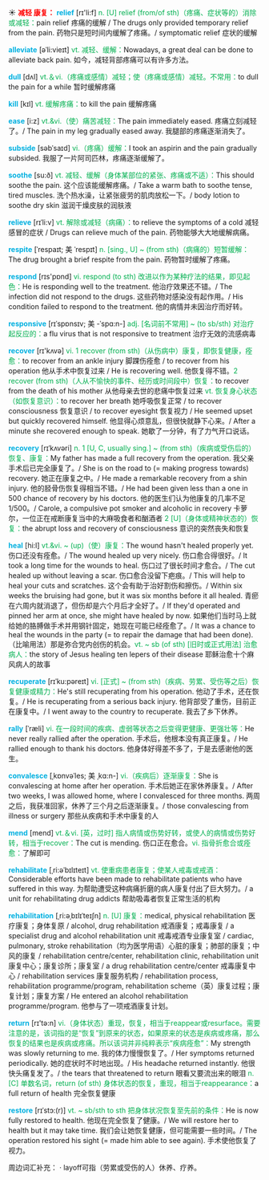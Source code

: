 ☀ <font color="red">**减轻 康复：**</font>
<font color="sky blue">**relief**</font> [rɪ'li:f] 
<font color="#00b050">n. [U] relief (from/of sth)（疼痛、症状等的）消除或减轻：</font>pain relief 疼痛的缓解 / The drugs only provided temporary relief from the pain. 药物只是短时间内缓解了疼痛。/ symptomatic relief 症状的缓解
           
<font color="sky blue">**alleviate**</font> [əˈli:vieɪt]
<font color="#00b050">vt. 减轻、缓解：</font>Nowadays, a great deal can be done to alleviate back pain. 如今，减轻背部疼痛可以有许多方法。

<font color="sky blue">**dull**</font> [dʌl] 
<font color="#00b050">vt.＆vi.（疼痛或感情）减轻；使（疼痛或感情）减轻。不常用：</font>to dull the pain for a while 暂时缓解疼痛

<font color="sky blue">**kill**</font> [kɪl] 
<font color="#00b050">vt. 缓解疼痛：</font>to kill the pain 缓解疼痛
                      
<font color="sky blue">**ease**</font> [i:z]
<font color="#00b050">vt.&vi.（使）痛苦减轻：</font>The pain immediately eased. 疼痛立刻减轻了。/ The pain in my leg gradually eased away. 我腿部的疼痛逐渐消失了。
           
<font color="sky blue">**subside**</font> [səbˈsaɪd]
<font color="#00b050">vi.（疼痛）缓解：</font>I took an aspirin and the pain gradually subsided. 我服了一片阿司匹林，疼痛逐渐缓解了。

<font color="sky blue">**soothe**</font> [su:ð]
<font color="#00b050">vt. 减轻、缓解（身体某部位的紧张、疼痛或不适）：</font>This should soothe the pain. 这个应该能缓解疼痛。/ Take a warm bath to soothe tense, tired muscles. 洗个热水澡，让紧张疲劳的肌肉放松一下。/ body lotion to soothe dry skin 滋润干燥皮肤的润肤液
        
<font color="sky blue">**relieve**</font> [rɪˈli:v]
<font color="#00b050">vt. 解除或减轻（病痛）：</font>to relieve the symptoms of a cold 减轻感冒的症状 / Drugs can relieve much of the pain. 药物能够大大地缓解病痛。

<font color="sky blue">**respite**</font> [ˈrespaɪt; 美 ˈrespɪt]
<font color="#00b050">n. [sing., U] ~ (from sth)（病痛的）短暂缓解：</font>The drug brought a brief respite from the pain. 药物暂时缓解了疼痛。

<font color="sky blue">**respond**</font> [rɪs'pɒnd] 
<font color="#00b050">vi. respond (to sth) 改进以作为某种疗法的结果，即见起色：</font>He is responding well to the treatment. 他治疗效果还不错。/ The infection did not respond to the drugs. 这些药物对感染没有起作用。/ His condition failed to respond to the treatment. 他的病情并未因治疗而好转。
           
<font color="sky blue">**responsive**</font> [rɪˈspɒnsɪv; 美 -ˈspɑ:n-]
<font color="#00b050">adj. [名词前不常用] ~ (to sb/sth) 对治疗起反应的：</font>a flu virus that is not responsive to treatment 治疗无效的流感病毒

<font color="sky blue">**recover**</font> [rɪ'kʌvə] 
<font color="#00b050">vi. 1 recover (from sth)（从伤病中）康复，即恢复健康，痊愈：</font>to recover from an ankle injury 脚踝伤痊愈 / to recover from his operation 他从手术中恢复过来 / He is recovering well. 他恢复得不错。<font color="#00b050">2 recover (from sth)（人从不愉快的事件、经历或时间段中）恢复：</font>to recover from the death of his mother 从他母亲去世的悲痛中恢复过来 <font color="#00b050">vt. 恢复身心状态（如恢复意识）：</font>to recover her breath 她呼吸恢复正常 / to recover consciousness 恢复意识 / to recover eyesight 恢复视力 / He seemed upset but quickly recovered himself. 他显得心烦意乱，但很快就静下心来。/ After a minute she recovered enough to speak. 她歇了一分钟，有了力气开口说话。 
                      
<font color="sky blue">**recovery**</font> [rɪˈkʌvəri]
<font color="#00b050">n. 1 [U, C, usually sing.] ~ (from sth)（疾病或受伤后的）恢复、康复：</font>My father has made a full recovery from the operation. 我父亲手术后已完全康复了。/ She is on the road to (= making progress towards) recovery. 她正在康复之中。/ He made a remarkable recovery from a shin injury. 他的胫骨伤恢复得相当不错。/ He had been given less than a one in 500 chance of recovery by his doctors. 他的医生们认为他康复的几率不足1/500。/ Carole, a compulsive pot smoker and alcoholic in recovery 卡萝尔，一位正在戒断康复当中的大麻吸食者和酗酒者 <font color="#00b050">2 [U]（身体或精神状态的）恢复：</font>the abrupt loss and recovery of consciousness 意识的突然丧失和恢复

<font color="sky blue">**heal**</font> [hi:l]
<font color="#00b050">vt.&vi. ~ (up)（使）康复：</font>The wound hasn't healed properly yet. 伤口还没有痊愈。/ The wound healed up very nicely. 伤口愈合得很好。/ It took a long time for the wounds to heal. 伤口过了很长时间才愈合。/ The cut healed up without leaving a scar. 伤口愈合没留下疤痕。/ This will help to heal your cuts and scratches. 这个会有助于治好割伤和擦伤。/ Within six weeks the bruising had gone, but it was six months before it all healed. 青瘀在六周内就消退了，但伤却是六个月后才全好了。/ If they'd operated and pinned her arm at once, she might have healed by now. 如果他们当时马上就给她的胳膊做手术并用钢针固定，她现在可能已经痊愈了。/ It was a chance to heal the wounds in the party (= to repair the damage that had been done).（比喻用法）那是弥合党内创伤的机会。<font color="#00b050">vt. ~ sb (of sth) [旧时或正式用法] 治愈病人：</font>the story of Jesus healing ten lepers of their disease 耶稣治愈十个麻风病人的故事
           
<font color="sky blue">**recuperate**</font> [rɪˈku:pəreɪt]
<font color="#00b050">vi. [正式] ~ (from sth)（疾病、劳累、受伤等之后）恢复健康或精力：</font>He's still recuperating from his operation. 他动了手术，还在恢复。/ He is recuperating from a serious back injury. 他背部受了重伤，目前正在康复中。/ I went away to the country to recuperate. 我去了乡下休养。
            
<font color="sky blue">**rally**</font> [ˈræli]
<font color="#00b050">vi. 在一段时间的疾病、虚弱等状态之后变得更健康、更强壮等：</font>He never really rallied after the operation. 手术后，他根本没有真正康复。/ He rallied enough to thank his doctors. 他身体好得差不多了，于是去感谢他的医生。          

<font color="sky blue">**convalesce**</font> [ˌkɒnvəˈles; 美 ˌkɑ:n-]
<font color="#00b050">vi.（疾病后）逐渐康复：</font>She is convalescing at home after her operation. 手术后她正在家休养康复。/ After two weeks, I was allowed home, where I convalesced for three months. 两周之后，我获准回家，休养了三个月之后逐渐康复。/ those convalescing from illness or surgery 那些从疾病和手术中康复的人
     
<font color="sky blue">**mend**</font> [mend] 
<font color="#00b050">vt.＆vi. [英，过时] 指人病情或伤势好转，或使人的病情或伤势好转，相当于recover：</font>The cut is mending. 伤口正在愈合。<font color="#00b050">vi. 指骨折愈合或痊愈：</font>了解即可
           
<font color="sky blue">**rehabilitate**</font> [ˌri:əˈbɪlɪteɪt]
<font color="#00b050">vt. 使重病患者康复；使某人戒毒或戒酒：</font>Considerable efforts have been made to rehabilitate patients who have suffered in this way. 为帮助遭受这种病痛折磨的病人康复付出了巨大努力。/ a unit for rehabilitating drug addicts 帮助吸毒者恢复正常生活的机构
           
<font color="sky blue">**rehabilitation**</font> [ˌri:əˌbɪlɪˈteɪʃn]
<font color="#00b050">n. [U] 康复：</font>medical, physical rehabilitation 医疗康复；身体复原 / alcohol, drug rehabilitation 戒酒康复；戒毒康复 / a specialist drug and alcohol rehabilitation unit 戒毒戒酒专业康复室 / cardiac, pulmonary, stroke rehabilitation（均为医学用语）心脏的康复；肺部的康复；中风的康复 / rehabilitation centre/center, rehabilitation clinic, rehabilitation unit 康复中心；康复诊所；康复室 / a drug rehabilitation centre/center 戒毒康复中心 / rehabilitation services 康复服务机构 / rehabilitation process, rehabilitation programme/program, rehabilitation scheme（英）康复过程；康复计划；康复方案 / He entered an alcohol rehabilitation programme/program. 他参与了一项戒酒康复计划。

<font color="sky blue">**return**</font> [rɪ'tə:n] 
<font color="#00b050">vi.（身体状态）重现，恢复，相当于reappear或resurface。需要注意的是，该词指的是“恢复”到原来的状态，如果原来的状态是疾病或疼痛，那么恢复的结果也是疾病或疼痛。所以该词并非纯粹表示“疾病痊愈”：</font>My strength was slowly returning to me. 我的体力慢慢恢复了。/ Her symptoms returned periodically. 她的症状时不时地出现。/ His headache returned instantly. 他很快头痛复发了。/ the tears that threatened to return 眼看又要流出来的眼泪 <font color="#00b050">n. [C] 单数名词，return (of sth) 身体状态的恢复，重现，相当于reappearance：</font>a full return of health 完全恢复健康
   
<font color="sky blue">**restore**</font> [rɪˈstɔ:(r)]
<font color="#00b050">vt. ~ sb/sth to sth 把身体状况恢复至先前的条件：</font>He is now fully restored to health. 他现在完全恢复了健康。/ We will restore her to health but it may take time. 我们会让她恢复健康，但可能需要一些时间。/ The operation restored his sight (= made him able to see again). 手术使他恢复了视力。

周边词汇补充：
· layoff可指（劳累或受伤的人）休养、疗养。

